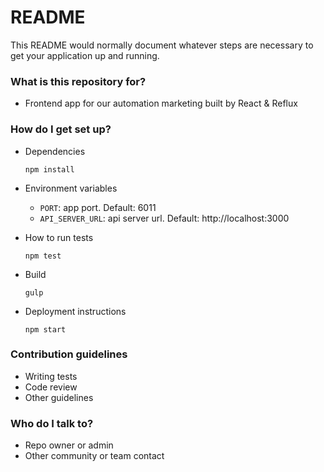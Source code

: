 # README #

This README would normally document whatever steps are necessary to get your application up and running.

### What is this repository for? ###

* Frontend app for our automation marketing built by React & Reflux

### How do I get set up? ###

* Dependencies

    `npm install`

* Environment variables
    * `PORT`: app port. Default: 6011
    * `API_SERVER_URL`: api server url. Default: http://localhost:3000

* How to run tests

    `npm test`

* Build

    `gulp`

* Deployment instructions

    `npm start`

### Contribution guidelines ###

* Writing tests
* Code review
* Other guidelines

### Who do I talk to? ###

* Repo owner or admin
* Other community or team contact